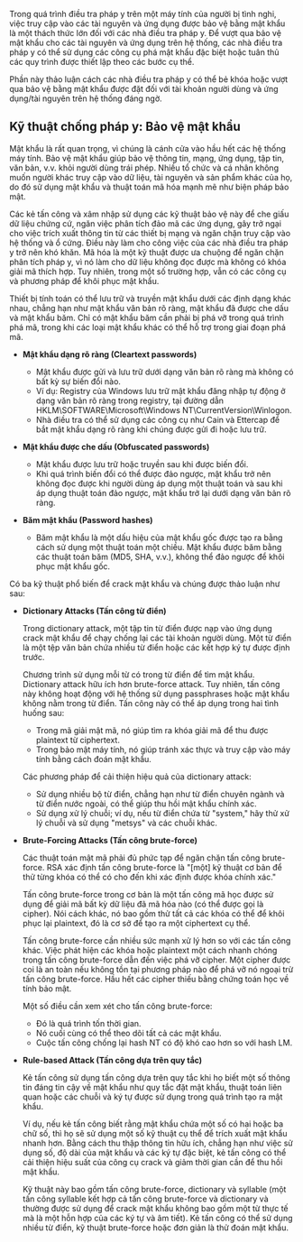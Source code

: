 Trong quá trình điều tra pháp y trên một máy tính của người bị tình nghi, việc truy cập vào các tài nguyên và ứng dụng được bảo vệ bằng mật khẩu là một thách thức lớn đối với các nhà điều tra pháp y. Để vượt qua bảo vệ mật khẩu cho các tài nguyên và ứng dụng trên hệ thống, các nhà điều tra pháp y có thể sử dụng các công cụ phá mật khẩu đặc biệt hoặc tuân thủ các quy trình được thiết lập theo các bước cụ thể.

Phần này thảo luận cách các nhà điều tra pháp y có thể bẻ khóa hoặc vượt qua bảo vệ bằng mật khẩu được đặt đối với tài khoản người dùng và ứng dụng/tài nguyên trên hệ thống đáng ngờ.

## Kỹ thuật chống pháp y: Bảo vệ mật khẩu

Mật khẩu là rất quan trọng, vì chúng là cánh cửa vào hầu hết các hệ thống máy tính. Bảo vệ mật khẩu giúp bảo vệ thông tin, mạng, ứng dụng, tập tin, văn bản, v.v. khỏi người dùng trái phép. Nhiều tổ chức và cá nhân không muốn người khác truy cập vào dữ liệu, tài nguyên và sản phẩm khác của họ, do đó sử dụng mật khẩu và thuật toán mã hóa mạnh mẽ như biện pháp bảo mật.

Các kẻ tấn công và xâm nhập sử dụng các kỹ thuật bảo vệ này để che giấu dữ liệu chứng cứ, ngăn việc phân tích đảo mã các ứng dụng, gây trở ngại cho việc trích xuất thông tin từ các thiết bị mạng và ngăn chặn truy cập vào hệ thống và ổ cứng. Điều này làm cho công việc của các nhà điều tra pháp y trở nên khó khăn. Mã hóa là một kỹ thuật được ưa chuộng để ngăn chặn phân tích pháp y, vì nó làm cho dữ liệu không đọc được mà không có khóa giải mã thích hợp. Tuy nhiên, trong một số trường hợp, vẫn có các công cụ và phương pháp để khôi phục mật khẩu.

Thiết bị tính toán có thể lưu trữ và truyền mật khẩu dưới các định dạng khác nhau, chẳng hạn như mật khẩu văn bản rõ ràng, mật khẩu đã được che dấu và mật khẩu băm. Chỉ có mật khẩu băm cần phải bị phá vỡ trong quá trình phá mã, trong khi các loại mật khẩu khác có thể hỗ trợ trong giai đoạn phá mã.

- **Mật khẩu dạng rõ ràng (Cleartext passwords)**
  - Mật khẩu được gửi và lưu trữ dưới dạng văn bản rõ ràng mà không có bất kỳ sự biến đổi nào.
  - Ví dụ: Registry của Windows lưu trữ mật khẩu đăng nhập tự động ở dạng văn bản rõ ràng trong registry, tại đường dẫn HKLM\SOFTWARE\Microsoft\Windows NT\CurrentVersion\Winlogon.
  - Nhà điều tra có thể sử dụng các công cụ như Cain và Ettercap để bắt mật khẩu dạng rõ ràng khi chúng được gửi đi hoặc lưu trữ.

- **Mật khẩu được che dấu (Obfuscated passwords)**
  - Mật khẩu được lưu trữ hoặc truyền sau khi được biến đổi.
  - Khi quá trình biến đổi có thể được đảo ngược, mật khẩu trở nên không đọc được khi người dùng áp dụng một thuật toán và sau khi áp dụng thuật toán đảo ngược, mật khẩu trở lại dưới dạng văn bản rõ ràng.

- **Băm mật khẩu (Password hashes)**
  
  - Băm mật khẩu là một dấu hiệu của mật khẩu gốc được tạo ra bằng cách sử dụng một thuật toán một chiều. Mật khẩu được băm bằng các thuật toán băm (MD5, SHA, v.v.), không thể đảo ngược để khôi phục mật khẩu gốc.

Có ba kỹ thuật phổ biến để crack mật khẩu và chúng được thảo luận như sau:

- **Dictionary Attacks (Tấn công từ điển)**
  
	Trong dictionary attack, một tập tin từ điển được nạp vào ứng dụng crack mật khẩu để chạy chống lại các tài khoản người dùng. Một từ điển là một tệp văn bản chứa nhiều từ điển hoặc các kết hợp ký tự được định trước.

	Chương trình sử dụng mỗi từ có trong từ điển để tìm mật khẩu. Dictionary attack hữu ích hơn brute-force attack. Tuy nhiên, tấn công này không hoạt động với hệ thống sử dụng passphrases hoặc mật khẩu không nằm trong từ điển. Tấn công này có thể áp dụng trong hai tình huống sau:
	- Trong mã giải mật mã, nó giúp tìm ra khóa giải mã để thu được plaintext từ ciphertext.
	- Trong bảo mật máy tính, nó giúp tránh xác thực và truy cập vào máy tính bằng cách đoán mật khẩu.
	
	Các phương pháp để cải thiện hiệu quả của dictionary attack:
	- Sử dụng nhiều bộ từ điển, chẳng hạn như từ điển chuyên ngành và từ điển nước ngoài, có thể giúp thu hồi mật khẩu chính xác.
	- Sử dụng xử lý chuỗi; ví dụ, nếu từ điển chứa từ "system," hãy thử xử lý chuỗi và sử dụng "metsys" và các chuỗi khác.

- **Brute-Forcing Attacks (Tấn công brute-force)**

	Các thuật toán mật mã phải đủ phức tạp để ngăn chặn tấn công brute-force. RSA xác định tấn công brute-force là "[một] kỹ thuật cơ bản để thử từng khóa có thể có cho đến khi xác định được khóa chính xác."

	Tấn công brute-force trong cơ bản là một tấn công mã học được sử dụng để giải mã bất kỳ dữ liệu đã mã hóa nào (có thể được gọi là cipher). Nói cách khác, nó bao gồm thử tất cả các khóa có thể để khôi phục lại plaintext, đó là cơ sở để tạo ra một ciphertext cụ thể.

	Tấn công brute-force cần nhiều sức mạnh xử lý hơn so với các tấn công khác. Việc phát hiện các khóa hoặc plaintext một cách nhanh chóng trong tấn công brute-force dẫn đến việc phá vỡ cipher. Một cipher được coi là an toàn nếu không tồn tại phương pháp nào để phá vỡ nó ngoại trừ tấn công brute-force. Hầu hết các cipher thiếu bằng chứng toán học về tính bảo mật.
	
	Một số điều cần xem xét cho tấn công brute-force:
	- Đó là quá trình tốn thời gian.
	- Nó cuối cùng có thể theo dõi tất cả các mật khẩu.
	- Cuộc tấn công chống lại hash NT có độ khó cao hơn so với hash LM.

- **Rule-based Attack (Tấn công dựa trên quy tắc)**

	Kẻ tấn công sử dụng tấn công dựa trên quy tắc khi họ biết một số thông tin đáng tin cậy về mật khẩu như quy tắc đặt mật khẩu, thuật toán liên quan hoặc các chuỗi và ký tự được sử dụng trong quá trình tạo ra mật khẩu.

	Ví dụ, nếu kẻ tấn công biết rằng mật khẩu chứa một số có hai hoặc ba chữ số, thì họ sẽ sử dụng một số kỹ thuật cụ thể để trích xuất mật khẩu nhanh hơn. Bằng cách thu thập thông tin hữu ích, chẳng hạn như việc sử dụng số, độ dài của mật khẩu và các ký tự đặc biệt, kẻ tấn công có thể cải thiện hiệu suất của công cụ crack và giảm thời gian cần để thu hồi mật khẩu.


		
	 Kỹ thuật này bao gồm tấn công brute-force, dictionary và syllable (một tấn công syllable kết hợp cả tấn công brute-force và dictionary và thường được sử dụng để crack mật khẩu không bao gồm một từ thực tế mà là một hỗn hợp của các ký tự và âm tiết). Kẻ tấn công có thể sử dụng nhiều từ điển, kỹ thuật brute-force hoặc đơn giản là thử đoán mật khẩu.





